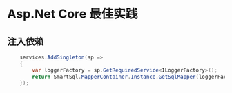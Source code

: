 # Asp.Net Core 最佳实践

## 注入依赖

``` csharp
    services.AddSingleton(sp =>
    {
        var loggerFactory = sp.GetRequiredService<ILoggerFactory>();
        return SmartSql.MapperContainer.Instance.GetSqlMapper(loggerFactory);
    });
```